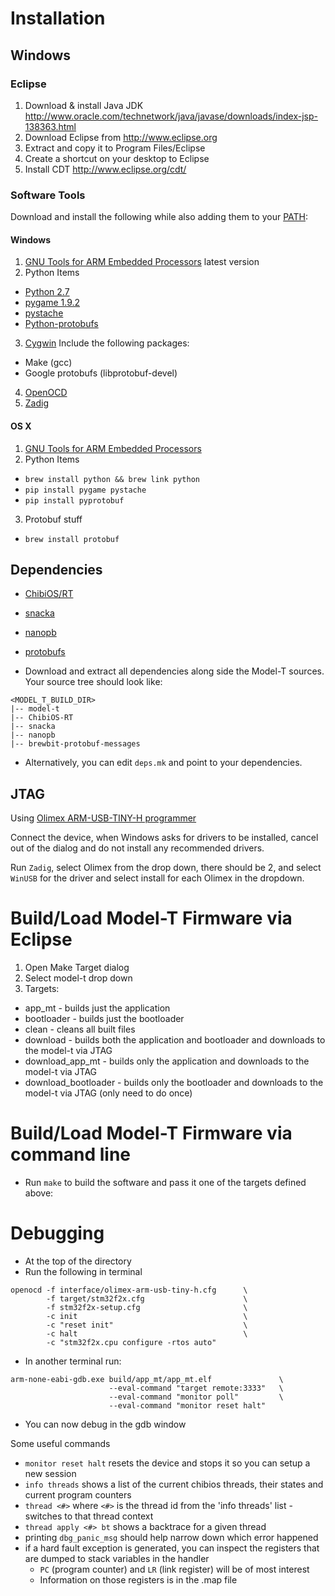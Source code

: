 # Installation

## Windows

### Eclipse

1. Download & install Java JDK http://www.oracle.com/technetwork/java/javase/downloads/index-jsp-138363.html
2. Download Eclipse from http://www.eclipse.org
3. Extract and copy it to Program Files/Eclipse
4. Create a shortcut on your desktop to Eclipse
5. Install CDT http://www.eclipse.org/cdt/

### Software Tools

Download and install the following while also adding them to your [PATH](http://publib.boulder.ibm.com/iseries/v5r2/ic2924/books/5445775168.htm):

#### Windows

1. [GNU Tools for ARM Embedded Processors](https://launchpad.net/gcc-arm-embedded/+download) latest version
2. Python Items
  * [Python 2.7](http://www.python.org/download/releases/2.7/)
  * [pygame 1.9.2](https://bitbucket.org/pygame/pygame/downloads/pygame-1.9.2a0.win32-py2.7.msi)
  * [pystache](https://s3.amazonaws.com/uploads.hipchat.com/49452%2F333814%2Fcj6PlPIo8F7mGhL%2Fpystache-0.5.3.win32.exe)
  * [Python-protobufs](https://s3.amazonaws.com/uploads.hipchat.com/49452/333815/EnIwDJuDwzL8I7u/protobuf-2.5.0.win32.exe)
3. [Cygwin](http://www.cygwin.com/) Include the following packages:
  * Make (gcc)
  * Google protobufs (libprotobuf-devel)
4. [OpenOCD](https://s3.amazonaws.com/uploads.hipchat.com/49452/333814/DhJFwW8L6t0xG3d/openocd-0.8.0.zip)
5. [Zadig](http://zadig.akeo.ie/)

#### OS X

1. [GNU Tools for ARM Embedded Processors](https://launchpad.net/gcc-arm-embedded/4.7/4.7-2013-q3-update/+download/gcc-arm-none-eabi-4_7-2013q3-20130916-mac.tar.bz2)
2. Python Items
  * `brew install python && brew link python`
  * `pip install pygame pystache`
  * `pip install pyprotobuf`
3. Protobuf stuff
  * `brew install protobuf`

## Dependencies

* [ChibiOS/RT](https://github.com/brewbit/ChibiOS-RT/branches/stable_2.4.x)
* [snacka](https://github.com/brewbit/snacka)
* [nanopb](http://koti.kapsi.fi/~jpa/nanopb/download/nanopb-0.2.4.tar.gz)
* [protobufs](https://github.com/brewbit/brewbit-protobuf-messages)

* Download and extract all dependencies along side the Model-T sources. Your source tree should look like:

```
<MODEL_T_BUILD_DIR>
|-- model-t
|-- ChibiOS-RT
|-- snacka
|-- nanopb
|-- brewbit-protobuf-messages
```

* Alternatively, you can edit `deps.mk` and point to your dependencies.

## JTAG

Using [Olimex ARM-USB-TINY-H programmer](https://www.olimex.com/Products/ARM/JTAG/ARM-USB-TINY-H/)

Connect the device, when Windows asks for drivers to be installed,
cancel out of the dialog and do not install any recommended drivers.

Run `Zadig`, select Olimex from the drop down, there should be 2, and
select `WinUSB` for the driver and select install for each Olimex in the
dropdown.

# Build/Load Model-T Firmware via Eclipse

1. Open Make Target dialog
2. Select model-t drop down
3. Targets:
  * app_mt              - builds just the application
  * bootloader          - builds just the bootloader
  * clean               - cleans all built files
  * download            - builds both the application and bootloader and downloads to the model-t via JTAG
  * download_app_mt     - builds only the application and downloads to the model-t via JTAG
  * download_bootloader - builds only the bootloader and downloads to the model-t via JTAG (only need to do once)

# Build/Load Model-T Firmware via command line

* Run `make` to build the software and pass it one of the targets defined above:

# Debugging

* At the top of the directory
* Run the following in terminal

```
openocd -f interface/olimex-arm-usb-tiny-h.cfg      \
        -f target/stm32f2x.cfg                      \
        -f stm32f2x-setup.cfg                       \
        -c init                                     \
        -c "reset init"                             \
        -c halt                                     \
        -c "stm32f2x.cpu configure -rtos auto"
```

* In another terminal run:

```
arm-none-eabi-gdb.exe build/app_mt/app_mt.elf               \
                      --eval-command "target remote:3333"   \
                      --eval-command "monitor poll"         \
                      --eval-command "monitor reset halt"
```

* You can now debug in the gdb window

 Some useful commands

* `monitor reset halt` resets the device and stops it so you can setup a new session
* `info threads` shows a list of the current chibios threads, their states and current program counters
* `thread <#>` where `<#>` is the thread id from the 'info threads' list - switches to that thread context
* `thread apply <#> bt` shows a backtrace for a given thread
* printing `dbg_panic_msg` should help narrow down which error happened
* if a hard fault exception is generated, you can inspect the registers that are dumped to stack variables in the handler
  * `PC` (program counter) and `LR` (link register) will be of most interest
  * Information on those registers is in the .map file

